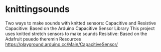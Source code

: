 # knittingsounds
Two ways to make sounds with knitted sensors: Capacitive and Resistive
Capacitive:
Based on the Arduino Capacitive Sensor Library
This project uses knitted stretch sensors to make sounds
Resistive:
Based on the Adafruit psuedo theremin
Resources 
https://playground.arduino.cc/Main/CapacitiveSensor/
